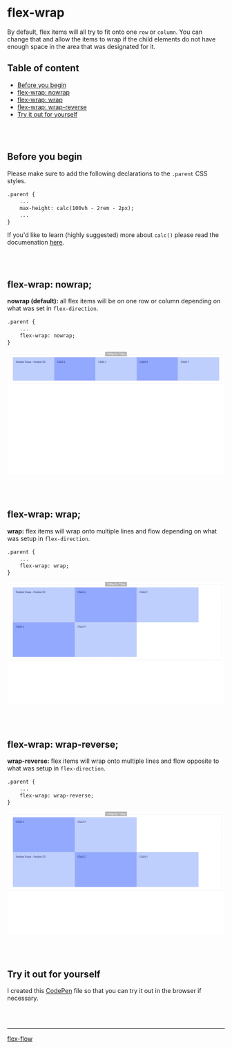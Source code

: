 # flex-wrap
By default, flex items will all try to fit onto one `row` or `column`. You can change that and allow the items to wrap if the child elements do not have enough space in the area that was designated for it.

## Table of content
* [Before you begin](#before-you-begin)
* [flex-wrap: nowrap](#flex-wrap-nowrap)
* [flex-wrap: wrap](#flex-wrap-wrap)
* [flex-wrap: wrap-reverse](#flex-wrap-wrap-reverse)
* [Try it out for yourself](#try-it-out-for-yourself)

<p><br /><br /></p>

## Before you begin
Please make sure to add the following declarations to the `.parent` CSS styles.
```
.parent {
    ...
    max-height: calc(100vh - 2rem - 2px);
    ...
}
```

If you'd like to learn (highly suggested) more about `calc()` please read the documenation [here](https://developer.mozilla.org/en-US/docs/Web/CSS/calc).

<p><br /><br /></p>

## flex-wrap: nowrap;
**nowrap (default):** all flex items will be on one row or column depending on what was set in `flex-direction`.
```
.parent {
    ...
    flex-wrap: nowrap;
}
```
![flex-wrap: nowrap;](./screenshots/01%20-%20flex-wrap_nowrap.png)

<p><br /><br /></p>

## flex-wrap: wrap;
**wrap:** flex items will wrap onto multiple lines and flow depending on what was setup in `flex-direction`.
```
.parent {
    ...
    flex-wrap: wrap;
}
```
![flex-wrap: wrap;](./screenshots/00%20-%20flex-wrap_wrap.png)

<p><br /><br /></p>

## flex-wrap: wrap-reverse;
**wrap-reverse:** flex items will wrap onto multiple lines and flow opposite to what was setup in `flex-direction`.
```
.parent {
    ...
    flex-wrap: wrap-reverse;
}
```
![flex-wrap: wrap-reverse;](./screenshots/02%20-%20flex-wrap_wrap-reverse.png)

<p><br /><br /></p>

## Try it out for yourself
I created this <a href="https://codepen.io/ccucalon/pen/bGQXBbj/3515b1ecb7625ba56d0a98f93bafcd9a" target="_blank">CodePen</a> file so that you can try it out in the browser if necessary.

<p><br /><br /></p>

- - -

[flex-flow](./../03-flex-flow/)